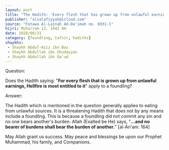 ```yaml
---
layout: post
title: "The Hadith: 'Every flesh that has grown up from unlawful earnings, Hellfire is most entitled to it'"
publisher: "alsalafiyyah@icloud.com"
source: "Fatawa Al-Lajnah Ad-Da'imah no. 6931-1"
hijri: Muharram 12, 1442 AH
date: 2020/08/31
category: [foundling, tafsir, hadiths]
shaykhs: 
 - Shaykh Abdul-Aziz ibn Baz
 - Shaykh Abdullah ibn Ghudayyan
 - Shaykh Abdullah ibn Qa'ud
---
```


Question: 

Does the Hadith saying: "**For every flesh that is grown up from unlawful earnings, Hellfire is most entitled to it**" apply to a foundling?

Answer:

The Hadith which is mentioned in the question generally applies to eating from unlawful sources. It is a threatening Hadith that does not by any means include a foundling. This is because a foundling did not commit any sin and no one bears another's burden. Allah (Exalted be He) says, "**...and no bearer of burdens shall bear the burden of another.**" [al-An'am: 164]

May Allah grant us success. May peace and blessings be upon our Prophet Muhammad, his family, and Companions.
